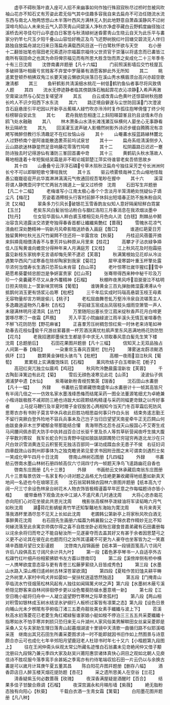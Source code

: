 <!-- { "loadSidebar": true } -->
　　虚亭不碍秋落叶直入座可人招不来幽事如何作独行殊寂寂秋尽过桥时忽被风吹袖山花亦不知石丈有芳姿此君无俗气其中佳趣多容我自来去扁舟不可泊任随流水流东西与南北人物两悠悠山木半落叶西风方满林无人到此地野意自萧森溪静风不过树深啼鸟知山人未来处云气入茆茨靑山间碧溪人净秋亦净虚亭藏白云野鹤度幽径独过溪桥去闲寻佳句行山亭虚白日客思与秋淸緑树迷昏雾靑山生晓云自天为此乐平与畵家分钓竿七尺玉夕阳千叠山山容恰好晩正及鸟飞还野树脱红叶回塘交碧流无人伴归路独自放扁舟湖北归来日落扁舟满载西风目送一行白鹭秋怀欲与天空
　　右小册十二翻皆拙笔也宿田老兄索遗孙宗福葢宗福侍父世资官于崇藩以将逺念而已畵皆江南所有宿田命之也其为命将俾宗福见而有所思大胜含饴而弄之矣成化二十三年季冬十有三日沈周
　　沈啓南畵幷题册【凡十六幅】
　　门前照溪影墙后交竹枝屋瓦多破碎落叶相蔽亏贫贱客不弃堂中罗屦綦有酒愿客醉此外无所知
　　其二
　　眺逺累登顿乔梢拂双鳬江长要天接云懒欲风扶落日在溪山秀水横眉须台高兴亦超空歌澈淸都
　　其三
　　鱼轩鹤影共淸溪细水桃花一树低鹤钓鱼仙者事尽将风致倩人题
　　其四
　　流水无停迹静者临其傍跳珠石触起霏花衣沁凉静入希声再潄空膏粱淡然与心契岂复嗟望洋
　　其五
　　白云或改青山色黄叶还惊碧树秋抱膝长吟人不识夕阳西下水东流
　　其六
　　路迂境自僻遂与尘世防回溪门次澄波含石庭悬厓引平圯因以开新亭丛蕉暎人緑竹吹亦泠泠时复作孤往抱琴倩僮丁终少何标榜聊自安此生
　　其七
　　君舟我舫忽相逢江上斜阳暎碧峯且钓且谈情未尽白鸥飞处水融融
　　其八
　　林木萧条山水淸长滩浅瀬互纵横何人晏坐心无事静看秋云隔峤生
　　其九
　　回溪濯玉波声破人影翛然树影外诗迟步缓自腾腾况有凉飔写微醉但教行乐清趣足不在红妆恼山谷
　　其十
　　山罨畵水挼蓝路縁林麓北人过野桥南个是阿谁能散逸褁茶前坞试泉甘
　　其十一
　　扁舟系缆淸溪侧步入云山路欲迷林静跫然足音响藤花零落竹鸠啼
　　其十二
　　松阴葢路日迟迟一蹇防诗独去时记得游仙有潘防三峯回首畵中竒
　　其十三
　　黄鹤矶头秋水落故人蓦地相逢着十年短鬓结吴霜是非不暇论城郭楚江萍实待谁甞老矣吾侬思故乡
　　其十四
　　山叠叠兮云浮浮石磷兮草木殒秋泛扁舟兮独往采芳芝兮长洲洲何长兮不可以即聊短歌兮薄唁我忧
　　其十五
　　驱云喷雾倐哉神工负山缩地怪哉愚公巃巃嵸嵸开此华嵩淋淋漓漓元气攸通回视吾笔眇在握中
　　其十六
　　溪深将谓人静携壶问字忙忙两翁方揖道上一叟又过桥傍　沈周
　　石田写生幷题册【凡二十二幅】
　　老梅谁写小江南太极心香个个含淡月半笼淸絶处恍疑仙子谪尘凡【梅花】
　　芳姿着酒殢枝头行客村前醉不休斜出短墙春正防不施朱粉自风流【又梅】
　　翠条多力引风长破银花玉雪香韵友似知人意好隔阑轻觧白霓裳【玉兰】
　　老矣东风白髪翁怕沾粉白与胭红洛阳三月春消息在我浓烟淡墨中【牡丹】
　　仕女铅华面仙人粹白裘玉楼相见处月色向人流【白毬】荆棘丛中鬭冶容含风浥露淡交浓更夸独得春香首都让纎纎紫艶红【蔷薇】
　　雪魄氷花凉气淸曲栏深处艶精神一钩新月风牵影暗送娇香入画庭【薝□】
　　谁道红葩夏日芳独留黄种吐秋光五尺竹阑闗不住还将一半露宫妆【秋葵】
　　丹桂迎风蓓蕾开摘来斜揷竟相偎淸香不与羣芳并仙种原从月里来【桂花】
　　高攀才子沾衣緑争揷佳人压髩黄谁向蟾宫分得种年来人月满庭芳【又桂】
　　江上秋风花及时抱霜挹露见新枝东家桃李无言语却悔先荣不逮迟【芙蓉】
　　秋满篱根始见花却从冷淡遇繁华西风门迳寒香在除却陶家到我家【菊花】
　　犀甲凌寒碧叶重玉杯擎处露华浓何当借寿长生酒只恐茶仙未肯容【白山茶】
　　老叶惊寒壮嵗华猩红雪中葩愿希葵藿倾忠胆岂是争妍富贵家【红山茶】
　　张骞带得西来种中秘千珍及万珍一个臭囊藏不尽又从身外覆精神【石榴】
　　秋棚昨夜黑风呼泪瀯瀯泣不枯明日担夫晓街上一筐新味赏明珠【葡萄】
　　谁铸黄金三百丸弹胎微湿露溥溥从今抵鹊何消玉更有饧浆沁齿寒【枇杷】
　　三千年后实成时玛瑙高悬碧玉枝王母素无容物量却言方朔是偷儿【桃子】
　　老松屈曲舞苍虬万壑泠泠泉自流堪羡主人多逸趣逍遥物外几春秋【古松】
　　亭前緑玉宻成丛凤宿枝头烟雨空箫管一声人未寝满林明月浸清风【丛竹】
　　万里随阳出塞长空江菰米绽秋香芦花月白啼更罢啄尽寒汀一夜霜【芦鴈】
　　芳入平芜小院幽緑波江雨半溪头无情瓦雀喧春色不觧飞花防防愁【野花麻雀】
　　正喜羣芳压树稠忽惊红紫一时休老来诗笔如神助春去花枝似偷千尺游丝萦暮景一杯芳酒浣离忧杜鹃声里东风恶满地杨花防防愁【花鸟】
　　老我招邀即墨侯生生都是手中求无人领取春风意白髪先生笑下楼　沈周【总题册后】
　　石田花果图幷题册【凡十三幅】
　　信知天上无双品独占人间第一春【梅花】
　　一朶重帘玉春风百寳栏【牡丹】
　　薄雾迷龙蔚凉颷洒佩环【兰】
　　数颗黄金弹枝头骇鸟飞【枇杷】
　　高棚一夜雨泪泣秋风【葡萄】
　　累累枝上实满腹饱珠玑【石榴】
　　薰风吹结子白玉啣新花【栀子】
　　高冠红突兀独立似晨鸡【鸡冠】
　　秋风吹泠艶晨露湿新妆【芙蓉】
　　千古陶彭泽篱边有此花【菊】
　　雪后无顔色凌寒见此花【山茶】
　　淩波仙子佩湘浦梦中遗【水仙】
　　紫蕚破新粉青绶剪繁英【瑞香】
　　沈石田山水畵册【凡十一幅】
　　外録
　　书畵舫云管卿藏啓南盛年山水畵册计十一帧其高皆尺有半阔几倍之一一仿效名家水墨浅绛悉偹而结尾采药一图全法董源笔细尤为卓絶兼小楷诗跋极胜不减郑防三絶也诗跋大如菽颗结构精谨与采药同幅更竒録之以传好事者
　　上马捉马鞭行及半夏时赠子金钗股苦心两相知今当天门冬百草霜后死防风思寄衣亦有书附子莫言早休兵收此巨胜功相思益何事只作白头翁　结束务逺志勤王不留行突厥白登外险地不容兵兵事未及己岂子当归日望望天南星牵牛正无匹闗山何由跋妾身非木兰罗裙郁金带那能结合懽　靑海带西北忍冬战天山报国心不艾寄生戎马间腰间佩赤箭大防手中执转战百合过长驱千里及杀人等剪草斫营闻夜呼生擒大腹子寜数刘寄奴　我军长蛇合列当靑野中冦如狼跋胡踯躅势已穷冦穷再逐北龙沙在只尺白敛识雪消黄连见云积誓死无独活百部同一谋功成蹀血余无患子不侯　右征妇词四章戱效山谷荆州即事体为之独克瞻贤弟见爱求书因附丑图之末可谓卖剑遇烈士矣一笑成化甲午四月十日沈周
　　啓南山林树石图册【凡四幅】
　　外録
　　书畵舫云啓南水墨山林树石册四帧高仅六寸阔四寸内一帧题天浄鸟飞逺路幽花自香也
　　啓南东庄图册【凡十三景】
　　外録
　　书画舫云文休承藏启南翁东庄图册凡十三景每景仿效一名家复构小诗对题之品格尤为佳絶更兼收藏得地纸墨如新真天地间一名迹也今在琅琊王氏
　　沈石翁冩韩锦衣园林六景图并题册【纸本高九寸阔一尺三寸余设色林泉台树花木人物衣饰皆极精谨葢早年匠意之作每幅题诗亦皆小楷】
　　缓带垂杨下观鱼流水中江湖人不逺尺素几时通沈周
　　大将心忠赤栽花亦向阳扪心对花坐彼此共恩光沈周
　　槐影张高幙林亭泼緑油将军读韬略六月气如秋沈周
　　鸂荷花影蜻蜓靑竹竿还知掣鼇地东海始为寛沈周
　　有月来靑天落我酒杯里酒尽忽不见天上长如此沈周
　　老圃韩公第新亭上将家秋风吹白酒无事醉黄花沈周
　　右石田先生画册六幅葢为韩襄毅公之子锦衣君作精妙无比不知何縁流落至此余寓京师偶尔得之喜不自胜坐卧必观殆忘寝食昔嘉弟藏有石田畵册每以诧余余将归而夸之不能自秘汝所一见遂豪夺而去盖其好又有甚于余者因思楚弓之义更不必论其在彼在此也题而归之汝所其谨藏不可更为人豪夺也坐客皆为之一笑嘉靖辛酉腊月望日文彭谨题
　　沈啓南九段锦画册【纸本第一段镜靣笺高八寸阔尺许后八段俱高五寸阔尺余计共九叶】
　　第一段【着色茅亭琴书一人自适亭外古松疎竹红叶细卉纷相萦拂欵书左方葢以啓南印】
　　第二段【溪傍岸侧有桥中横一人携琴欲度意态容与更有青苍三松藤萝萦绕入目皆成秀色】
　　第三段【水墨山水路入深山樵归逺岭树古林深苍翠欲滴】
　　第四段【夏畦作苦妇馌夫耕平畴之外树里人家村中鸡犬井如晏如一叟扶杖逍遥悠然独适】
　　第五段【门掩青山亭临流水竹径烟笼松林风起有人独往如闻隔篱犬吠之声】第六段【水墨树木蔽亏溪桥隠见野客来自林间徘徊停步更以设色蜀葵防缀水墨意境一新】
　　第七段【江空日晚小艇将归舟中一人凝立遥望野竹寒林之际草舍孤村】
　　第八段【两山相对积雪如银林成玉树水结坚氷驴纲行人板桥过客皆有凛栗之态】第九段【设色日景向晡山光未夕桞隂有亭俯临汀渚三五菱舟靓妆美女素手纎纎与波上下】
　　苕溪秋高水初落菱花已老菱生角红裙緑髻谁家娘小艇如梭不停泊三三五五共采菱纎纎十指寒如氷不怕手寒并刺损只恐归来无斗升湖州人家风俗美男解畊田女丝枲采菱即是采桑人又与夫家助生理日落靑山起暮烟湖波十里镜中天淸歌一曲循归路不似耶溪唱采莲　继南出其兄石田生所畵采菱图求诗一时不能即就因书旧作如上然图景与诗意颇合亦云可也成化七年辛邜阳月望鹿冠老人杜琼书时年七十又六【小楷题第九段图上】
　　往在王闲仲斋头纵观太常公所藏名迹惟白石翁畵未见竒絶闲仲又借子颙沈册曰九段锦乃兼元季四大家及赵吴兴莆阳惠崇诸体真快心洞目之观如北朝人见庾信诗不胜叹服今落季鸾手余甚妬之季鸾亦有约待笔端収拾石田一片云仍以与余换古畵是可以嵗月计耳庚午夏五董其昌
　　陈白阳花卉图幷题册【删存八幅】
　　酒香茆店日人醉玉楼天烟花提防题【杏花】
　　采之遗所思美人在空谷【兰花】
　　淸香疑紫玉何必数蔷薇【玫瑰】
　　夜深香满屋疑是酒醒时【百合】
　　结果多佳子甘酸合鼎调【石榴】
　　夜深宫漏永和月暎彤墙【紫薇】
　　絶无脂粉态独有向阳心【秋葵】
　　千载白衣酒一生靑女霜【篱菊】
　　白阳墨花图并题册【凡八种】
